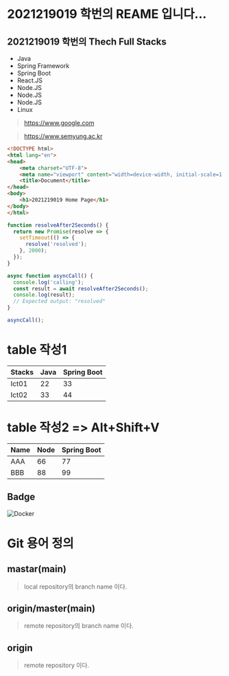 # 2021219019 학번의 REAME 입니다...

## 2021219019 학번의 Thech Full Stacks
- Java
- Spring Framework
- Spring Boot
- React.JS
- Node.JS
- Node.JS
- Node.JS
- Linux

> https://www.google.com

> https://www.semyung.ac.kr 

```html
<!DOCTYPE html>
<html lang="en">
<head>
    <meta charset="UTF-8">
    <meta name="viewport" content="width=device-width, initial-scale=1.0">
    <title>Document</title>
</head>
<body>
    <h1>2021219019 Home Page</h1>
</body>
</html>
```


```javascript
function resolveAfter2Seconds() {
  return new Promise(resolve => {
    setTimeout(() => {
      resolve('resolved');
    }, 2000);
  });
}

async function asyncCall() {
  console.log('calling');
  const result = await resolveAfter2Seconds();
  console.log(result);
  // Expected output: "resolved"
}

asyncCall();
```

# table 작성1
| Stacks | Java | Spring Boot |
| ------ | ---- | ----------- |
| Ict01  | 22   | 33          |
| Ict02  | 33   | 44          |


# table 작성2 => Alt+Shift+V
| Name | Node | Spring Boot |
|------|------|-------------|
| AAA  | 66   | 77          |
| BBB  | 88   | 99          |



## Badge
<img alt="Docker" src="https://img.shields.io/badge/Docker-007ACC?style=for-the-badge&logo=Docker&logoColor=white" />

# Git 용어 정의

## mastar(main)
> local repository의 branch name 이다.

## origin/master(main)
> remote repository의 branch name 이다.

## origin
> remote repository 이다.